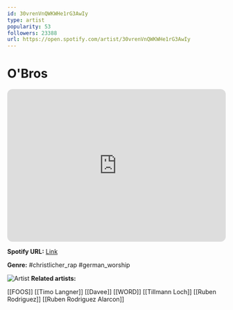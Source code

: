 ```yaml
---
id: 30vrenVnQWKWHe1rG3AwIy
type: artist
popularity: 53
followers: 23388
url: https://open.spotify.com/artist/30vrenVnQWKWHe1rG3AwIy
---
```

# O'Bros

<iframe style="border-radius:12px" src="https://open.spotify.com/embed/artist/30vrenVnQWKWHe1rG3AwIy" width="100%" height="352" frameBorder="0" allowfullscreen="" allow="autoplay; clipboard-write; encrypted-media; fullscreen; picture-in-picture" loading="lazy"></iframe>

**Spotify URL:** [Link](https://open.spotify.com/artist/30vrenVnQWKWHe1rG3AwIy)

**Genre:**  #christlicher_rap #german_worship

![Artist](https://i.scdn.co/image/ab6761610000e5ebf0955d85bf4eb400d9890427)
**Related artists:**

[[FOOS]]
[[Timo Langner]]
[[Davee]]
[[WORD]]
[[Tillmann Loch]]
[[Ruben Rodriguez]]
[[Ruben Rodriguez Alarcon]]
